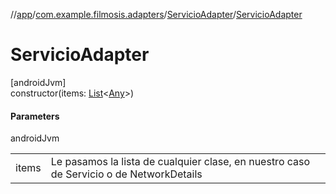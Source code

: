//[app](../../../index.md)/[com.example.filmosis.adapters](../index.md)/[ServicioAdapter](index.md)/[ServicioAdapter](-servicio-adapter.md)

# ServicioAdapter

[androidJvm]\
constructor(items: [List](https://kotlinlang.org/api/latest/jvm/stdlib/kotlin.collections/-list/index.html)&lt;[Any](https://kotlinlang.org/api/latest/jvm/stdlib/kotlin/-any/index.html)&gt;)

#### Parameters

androidJvm

| | |
|---|---|
| items | Le pasamos la lista de cualquier clase, en nuestro caso de Servicio o de NetworkDetails |
